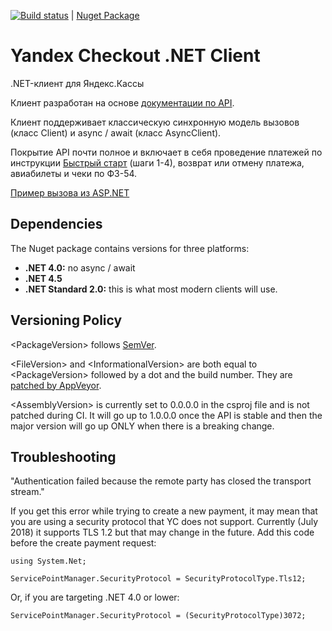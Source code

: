 [![Build status](https://ci.appveyor.com/api/projects/status/80n6r6lbn2c7p34o?svg=true)](https://ci.appveyor.com/project/morpher/yandex-checkout-v3) | [Nuget Package](https://www.nuget.org/packages/Yandex.Checkout.V3/)


# Yandex Checkout .NET Client

.NET-клиент для Яндекс.Кассы

Клиент разработан на основе [документации по API](https://kassa.yandex.ru/developers).

Клиент поддерживает классическую синхронную модель вызовов (класс Client) и async / await (класс AsyncClient).

Покрытие API почти полное и включает в себя проведение платежей по инструкции [Быстрый старт](https://kassa.yandex.ru/developers/payments/quick-start) (шаги 1-4), возврат или отмену платежа, авиабилеты и чеки по ФЗ-54.

[Пример вызова из ASP.NET](https://github.com/morpher-ru/Yandex.Checkout.V3/blob/master/AspNetSample/Default.aspx.cs)

## Dependencies

The Nuget package contains versions for three platforms:

* **.NET 4.0:** no async / await
* **.NET 4.5**
* **.NET Standard 2.0:** this is what most modern clients will use.

## Versioning Policy

&lt;PackageVersion&gt; follows [SemVer](https://semver.org/).

&lt;FileVersion&gt; and &lt;InformationalVersion&gt; are both equal to &lt;PackageVersion&gt; followed by a dot and the build number. They are [patched by AppVeyor](https://ci.appveyor.com/project/morpher/yandex-checkout-v3/settings).

&lt;AssemblyVersion&gt; is currently set to 0.0.0.0 in the csproj file and is not patched during CI. It will go up to 1.0.0.0 once the API is stable and then the major version will go up ONLY when there is a breaking change.

## Troubleshooting

"Authentication failed because the remote party has closed the transport stream."

If you get this error while trying to create a new payment, it may mean that you are using a security protocol that YC does not support. Currently (July 2018) it supports TLS 1.2 but that may change in the future. Add this code before the create payment request:

    using System.Net;

    ServicePointManager.SecurityProtocol = SecurityProtocolType.Tls12;
  
Or, if you are targeting .NET 4.0 or lower:

    ServicePointManager.SecurityProtocol = (SecurityProtocolType)3072;
